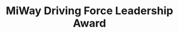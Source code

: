 ---
company: City of Mississauga
position: Graphic designer and youth leader
title: MiWay Driving Force Leadership Award
resume-order: 5
website-order: 11
type: distinctions
type: leadership
time: 2015
show: true
description: Awarded annually to most involved students in each graduating class
link: http://www.mississauga.ca/portal/miway/studentambassador
thumbnail_url: ./assets/images/mississauga.png
skills:
  - html
  - css
  - adobe
  - sketch
---